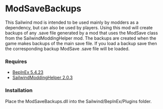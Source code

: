 # ModSaveBackups

This Sailwind mod is intended to be used mainly by modders as a dependency, but can also be used by players. Using this mod will create backups of any .save file generated by a mod that uses the ModSave class from the SailwindModdingHelper mod. The backups are created when the game makes backups of the main save file. If you load a backup save then the corresponding backup ModSave .save file will be loaded.

### Requires
* [BepInEx 5.4.23](https://github.com/BepInEx/BepInEx/releases)
* [SailwindModdingHelper 2.0.3](https://thunderstore.io/c/sailwind/p/App24/SailwindModdingHelper/)

### Installation
Place the ModSaveBackups.dll into the Sailwind/BepInEx/Plugins folder.